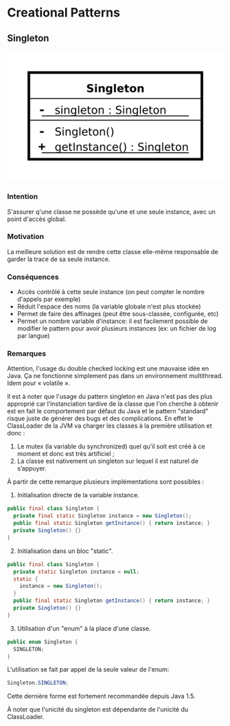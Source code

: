 # Creational Patterns

## Singleton

![](Singleton_UML_class_diagram.svg.png)

### Intention

S'assurer q'une classe ne possède qu'une et une seule instance, avec un point d'accès global.

### Motivation

La meilleure solution est de rendre cette classe elle-même responsable de garder la trace de sa seule instance.

### Conséquences

- Accès contrôlé à cette seule instance (on peut compter le nombre d'appels par exemple)
- Réduit l'espace des noms (la variable globale n'est plus stockée)
- Permet de faire des affinages (peut être sous-classée, configurée, etc)
- Permet un nombre variable d'instance: il est facilement possible de modifier le pattern pour avoir plusieurs instances (ex: un fichier de log par langue)

### Remarques
Attention, l'usage du double checked locking est une mauvaise idée en Java. Ça ne fonctionne simplement pas dans un environnement multithread. Idem pour « volatile ».

Il est à noter que l'usage du pattern singleton en Java n'est pas des plus approprié car l’instanciation tardive de la classe que l'on cherche à obtenir est en fait le comportement par défaut du Java et le pattern "standard" risque juste de générer des bugs et des complications. En effet le ClassLoader de la JVM va charger les classes à la première utilisation et donc :

1. Le mutex (la variable du synchronized) quel qu'il soit est créé à ce moment et donc est très artificiel ;
2. La classe est nativement un singleton sur lequel il est naturel de s’appuyer.

À partir de cette remarque plusieurs implémentations sont possibles :

1. Initialisation directe de la variable instance.
```java
public final class Singleton {
  private final static Singleton instance = new Singleton();
  public final static Singleton getInstance() { return instance; }
  private Singleton() {}
}
```
2. Initialisation dans un bloc "static".
```java
public final class Singleton {
  private static Singleton instance = null;
  static {
    instance = new Singleton();
  }
  public final static Singleton getInstance() { return instance; }
  private Singleton() {}
}
```
3. Utilisation d'un "enum" à la place d'une classe.
```java
public enum Singleton {
  SINGLETON;
}
```
L'utilisation se fait par appel de la seule valeur de l'enum:
```java
Singleton.SINGLETON;
```
Cette dernière forme est fortement recommandée depuis Java 1.5.

À noter que l'unicité du singleton est dépendante de l'unicité du ClassLoader.